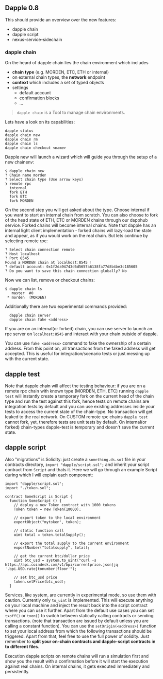 ## Dapple 0.8

This should provide an overview over the new features:

* dapple chain
* dapple script
* nexus-service-sidechain

### dapple chain
On the heard of dapple chain lies the chain environment which
includes
* **chain type** (e.g. MORDEN, ETC, ETH or internal)
* on external chain types, the **network** endpoint
* **context** which includes a set of typed objects
* settings
  * default account
  * confirmation blocks
  * ...

> `dapple chain` is a Tool to manage chain environments.

Lets have a look on its capabilities:
```
dapple status
dapple chain new
dapple chain rm
dapple chain ls
dapple chain checkout <name>
```

Dapple new will launch a wizard which will guide you through the setup of a new chainenv:

```
$ dapple chain new
? Chain name morden
? Select chain type (Use arrow keys)
❯ remote rpc
  internal
  fork ETH
  fork ETC
  fork MORDEN
```
On the second step you will get asked about the type. Choose
internal if you want to start an internal chain from scratch.
You can also choose to fork of the head state of ETH, ETC or MORDEN chains through our dapphub service. Forked chains will become internal chains. Note that dapple has an internal light client implementation - forked chains will lazy-load the state and appear, as if you would work on the real chain. But lets continue by selecting remote rpc:

```
? Select chain connection remote
? Host localhost
? Port 8545
Found a MORDEN chain at localhost:8545 !
? default account: 0x1f2da94743d6d5657a6138fa77d8b4be3c185605
? Do you want to save this chain connection globally? No
```

Now we can list, remove or checkout chains:
```
$ dapple chain ls
   master  #0
 * morden  (MORDEN)
```

Additionally there are two experimental commands provided:
```
  dapple chain server
  dapple chain fake <address>
```

If you are on an internal(or forked) chain, you can use server to launch an rpc server on `localhost:8545` and interact with your chain outside of dapple.

You can use `fake <address>` command to fake the ownership of a certain address. From this point on, all transactions from the faked address will get accepted. This is useful for integration/scenario tests or just messing up with the current state.

## dapple test
Note that dapple chain will affect the testing behaviour: if you are on a remote rpc chain with known type (MORDEN, ETH, ETC) running `dapple test` will instantly create a temporary fork on the current head of the chain type and run the test against this fork, hence tests on remote chains are integration tests by default and you can use existing addresses inside your tests to access the current state of the chain-type. No transaction will get leaked to the real network. On CUSTOM remote rpc chains `dapple test` cannot fork, yet, therefore tests are unit tests by default. On internal(or forked) chain-types dapple-test is temporary and doesn't save the current state.

## dapple script
Also "migrations" is Solidity: just create a `something.ds.sol` file in your contracts directory, `import "dapple/script.sol";` and inherit your script contract from `Script` and thats it. Here we will go through an example Script during which I will explain each component:

```
import "dapple/script.sol";
import "./token.sol";

contract SomeScript is Script {
  function SomeScript () {
    // deploy a new Token contract with 1000 tokens
    Token token = new Token(10000);

    // export token to the local environment
    exportObject("mytoken", token);

    // static function call
    uint total = token.totalSupply();

    // export the total supply to the current environment
    exportNumber("totalsupply", total);

    // get the current btc/dollar price
    uint btc_usd = system.to_uint("curl -s https://api.coindesk.com/v1/bpi/currentprice.json|jq '.bpi.USD.rate|tonumber|floor'");

    // set btc_usd price
    token.setPrice(btc_usd);
  }
```

Services, like system, are currently in experimental mode, so use them with caution. Currently only `to_uint` is implemented. This will execute anything on your local machine and inject the result back into the script contract where you can use it further.
Apart from the default use cases you can set `txoff()` or `txon()` to switch between statically calling contracts or sending transactions. (note that transaction are issued by default unless you are calling a constant function).
You can use the `setOrigin(<address>)` function to set your local address from which the following transactions should be triggered. Apart from that, feel free to use the full power of solidity. Just remember to **split your on-chain contracts and dapple-script contracts in to different files**.

Execution dapple scripts on remote chains will run a simulation first and show you the result with a confirmation before it will start the execution against real chains. On internal chains, it gets executed immediately and persistently.
